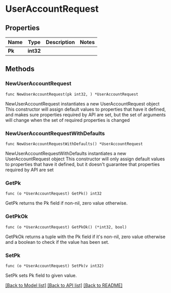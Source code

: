 # UserAccountRequest

## Properties

Name | Type | Description | Notes
------------ | ------------- | ------------- | -------------
**Pk** | **int32** |  | 

## Methods

### NewUserAccountRequest

`func NewUserAccountRequest(pk int32, ) *UserAccountRequest`

NewUserAccountRequest instantiates a new UserAccountRequest object
This constructor will assign default values to properties that have it defined,
and makes sure properties required by API are set, but the set of arguments
will change when the set of required properties is changed

### NewUserAccountRequestWithDefaults

`func NewUserAccountRequestWithDefaults() *UserAccountRequest`

NewUserAccountRequestWithDefaults instantiates a new UserAccountRequest object
This constructor will only assign default values to properties that have it defined,
but it doesn't guarantee that properties required by API are set

### GetPk

`func (o *UserAccountRequest) GetPk() int32`

GetPk returns the Pk field if non-nil, zero value otherwise.

### GetPkOk

`func (o *UserAccountRequest) GetPkOk() (*int32, bool)`

GetPkOk returns a tuple with the Pk field if it's non-nil, zero value otherwise
and a boolean to check if the value has been set.

### SetPk

`func (o *UserAccountRequest) SetPk(v int32)`

SetPk sets Pk field to given value.



[[Back to Model list]](../README.md#documentation-for-models) [[Back to API list]](../README.md#documentation-for-api-endpoints) [[Back to README]](../README.md)


